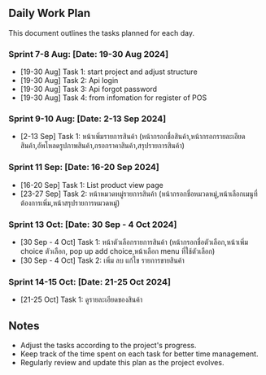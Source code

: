 
## Daily Work Plan

This document outlines the tasks planned for each day.

### Sprint 7-8 Aug: [Date: 19-30 Aug 2024]
- [19-30 Aug] Task 1: start project and adjust structure
- [19-30 Aug] Task 2: <owner> Api login
- [19-30 Aug] Task 3: <owner> Api forgot password
- [19-30 Aug] Task 4: from infomation for register of POS

### Sprint 9-10 Aug: [Date: 2-13 Sep 2024]
- [2-13 Sep] Task 1: <owner>หน้าเพิ่มรายการสินค้า
                    (หน้ากรอกชื่อสินค้า,หน้ากรอกรายละเอียดสินค้า,อัพโหลดรูปภาพสินค้า,กรอกราคาสินค้า,สรุปรายการสินค้า)

### Sprint 11 Sep: [Date: 16-20 Sep 2024]
- [16-20 Sep] Task 1: <owner> List product view page
- [23-27 Sep] Task 2: <owner> หน้าหมวดหมู่รายการสินค้า
                              (หน้ากรอกชื่อหมวดหมู่,หน้าเลือกเมนูที่ต้องการเพิ่ม,หน้าสรุปรายการหมวดหมู่)

### Sprint 13 Oct: [Date: 30 Sep - 4 Oct 2024]
- [30 Sep - 4 Oct] Task 1: <owner> หน้าตัวเลือกรายการสินค้า
                          (หน้ากรอกชื่อตัวเลือก,หน้าเพิ่ม choice ตัวเลือก, pop up add choice,หน้าเลือก menu ที่ใช้ตัวเลือก)
- [30 Sep - 4 Oct] Task 2: <owner> เพิ่ม ลบ แก้ไข รายการขายสินค้า

### Sprint 14-15 Oct: [Date: 21-25 Oct 2024]
- [21-25 Oct] Task 1: <customer>  ดูรายละเอียดของสินค้า 



## Notes
- Adjust the tasks according to the project's progress.
- Keep track of the time spent on each task for better time management.
- Regularly review and update this plan as the project evolves.


